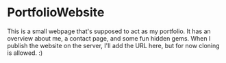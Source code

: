 # PortfolioWebsite
This is a small webpage that's supposed to act as my portfolio. It has an overview about me, a contact page, and some fun hidden gems. 
When I publish the website on the server, I'll add the URL here, but for now cloning is allowed. :)
